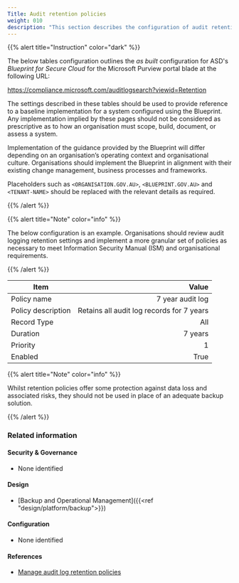 ```yaml
---
Title: Audit retention policies
weight: 010
description: "This section describes the configuration of audit retention policies within Microsoft Purview associated with systems built according to the guidance provided by ASD's Blueprint for Secure Cloud."
---
```


{{% alert title="Instruction" color="dark" %}}
 
The below tables configuration outlines the *as built* configuration for ASD's *Blueprint for Secure Cloud* for the Microsoft Purview portal blade at the following URL: 
 
https://compliance.microsoft.com/auditlogsearch?viewid=Retention
 
The settings described in these tables should be used to provide reference to a baseline implementation for a system configured using the Blueprint. Any implementation implied by these pages should not be considered as prescriptive as to how an organisation must scope, build, document, or assess a system.

Implementation of the guidance provided by the Blueprint will differ depending on an organisation’s operating context and organisational culture. Organisations should implement the Blueprint in alignment with their existing change management, business processes and frameworks.

Placeholders such as `<ORGANISATION.GOV.AU>`, `<BLUEPRINT.GOV.AU>` and `<TENANT-NAME>` should be replaced with the relevant details as required.
 
{{% /alert %}}

{{% alert title="Note" color="info" %}}

The below configuration is an example. Organisations should review audit logging retention settings and implement a more granular set of policies as necessary to meet Information Security Manual (ISM) and organisational requirements.

{{% /alert %}}

| Item               |                                     Value |
| ------------------ | ----------------------------------------: |
| Policy name        |                          7 year audit log |
| Policy description | Retains all audit log records for 7 years |
| Record Type        |                                       All |
| Duration           |                                   7 years |
| Priority           |                                         1 |
| Enabled            |                                      True |

{{% alert title="Note" color="info" %}}

Whilst retention policies offer some protection against data loss and associated risks, they should not be used in place of an adequate backup solution.

{{% /alert %}}

### Related information

#### Security & Governance

* None identified

#### Design

* [Backup and Operational Management]({{<ref "design/platform/backup">}})

#### Configuration

* None identified

#### References

* [Manage audit log retention policies](https://learn.microsoft.com/purview/audit-log-retention-policies)
